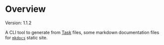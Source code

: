 # Overview

Version: 1.1.2

A CLI tool to generate from [Task](https://taskfile.dev/) files, some markdown
documentation files for [`mkdocs`](https://squidfunk.github.io/mkdocs-material/) static site.
